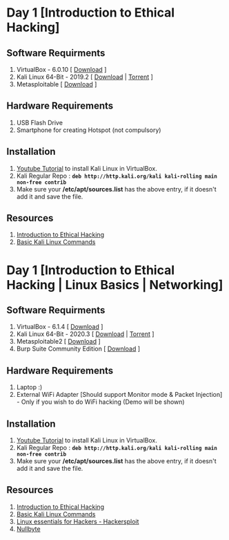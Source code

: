 # Day 1 [Introduction to Ethical Hacking]
## Software Requirments
1. VirtualBox - 6.0.10 [ [Download](https://download.virtualbox.org/virtualbox/6.0.10/VirtualBox-6.0.10-132072-Win.exe) ]
2. Kali Linux 64-Bit - 2019.2 \[ [Download](https://cdimage.kali.org/kali-2019.2/kali-linux-2019.2-amd64.iso) | [Torrent](https://images.offensive-security.com/kali-linux-2019.2-amd64.iso.torrent) \]
3. Metasploitable [ [Download](https://nchc.dl.sourceforge.net/project/metasploitable/Metasploitable2/metasploitable-linux-2.0.0.zip) ]
## Hardware Requirements
1. USB Flash Drive
2. Smartphone for creating Hotspot (not compulsory)
## Installation
1. [Youtube Tutorial](https://www.youtube.com/watch?v=zE3EhEJYQ-I) to install Kali Linux in VirtualBox.
2. Kali Regular Repo : **`deb http://http.kali.org/kali kali-rolling main non-free contrib`**
3. Make sure your **/etc/apt/sources.list** has the above entry, if it doesn't add it and save the file.

## Resources
1. [Introduction to Ethical Hacking](http://wiki.cas.mcmaster.ca/index.php/Ethical_Hacking)
2. [Basic Kali Linux Commands](https://github.com/gdsoumya/Konnexions/blob/master/Kali-Linux_Command_List.txt)


# Day 1 [Introduction to Ethical Hacking | Linux Basics | Networking]

## Software Requirments

1. VirtualBox - 6.1.4 [ [Download](https://download.virtualbox.org/virtualbox/6.1.14/VirtualBox-6.1.14-140239-Win.exe) ]
2. Kali Linux 64-Bit - 2020.3 [ [Download](https://cdimage.kali.org/kali-2020.3/kali-linux-2020.3-installer-amd64.iso) | [Torrent](https://images.kali.org/kali-linux-2020.3-installer-amd64.iso.torrent) ]
3. Metasploitable2 [ [Download](https://nchc.dl.sourceforge.net/project/metasploitable/Metasploitable2/metasploitable-linux-2.0.0.zip) ]
4. Burp Suite Community Edition [ [Download](https://portswigger.net/burp/releases/professional-community-2020-9-1) ]

## Hardware Requirements

1. Laptop :)
2. External WiFi Adapter [Should support Monitor mode & Packet Injection] - Only if you wish to do WiFi hacking (Demo will be shown)

## Installation

1. [Youtube Tutorial](https://www.youtube.com/watch?v=zE3EhEJYQ-I) to install Kali Linux in VirtualBox.
2. Kali Regular Repo : **`deb http://http.kali.org/kali kali-rolling main non-free contrib`**
3. Make sure your **/etc/apt/sources.list** has the above entry, if it doesn't add it and save the file.

## Resources

1. [Introduction to Ethical Hacking](http://wiki.cas.mcmaster.ca/index.php/Ethical_Hacking)
2. [Basic Kali Linux Commands](....)
3. [Linux essentials for Hackers - Hackersploit](https://hackersploit.org/linux-essentials-for-hackers/)
4. [Nullbyte](https://null-byte.wonderhowto.com/how-to/linux-basics/)
